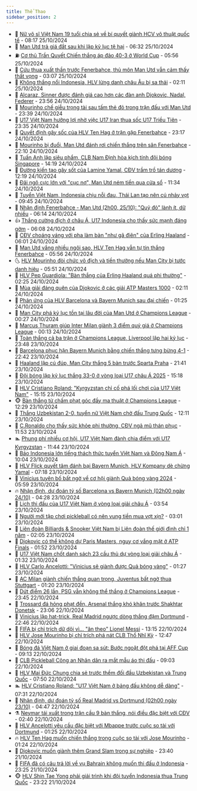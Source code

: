 ```yaml
---
title: Thể Thao
sidebar_position: 2
---
```


<!-- dantri-the-thao:START -->
- 🎡 [Nữ võ sĩ Việt Nam 19 tuổi chia sẻ về bí quyết giành HCV võ thuật quốc tế](https://dantri.com.vn/the-thao/nu-vo-si-viet-nam-19-tuoi-chia-se-ve-bi-quyet-gianh-hcv-vo-thuat-quoc-te-20241025140323202.htm) - 08:17 25/10/2024
- 💯 [Man Utd trả giá đắt sau khi lập kỷ lục tệ hại](https://dantri.com.vn/the-thao/man-utd-tra-gia-dat-sau-khi-lap-ky-luc-te-hai-20241025133313190.htm) - 06:32 25/10/2024
- ⛽️ [Cơ thủ Trần Quyết Chiến thắng áp đảo 40-3 ở World Cup](https://dantri.com.vn/the-thao/co-thu-tran-quyet-chien-thang-ap-dao-40-3-o-world-cup-20241025125613199.htm) - 05:56 25/10/2024
- 💃 [Cứu thua xuất thần trước Fenerbahce, thủ môn Man Utd vẫn cảm thấy thất vọng](https://dantri.com.vn/the-thao/cuu-thua-xuat-than-truoc-fenerbahce-thu-mon-man-utd-van-cam-thay-that-vong-20241025074040799.htm) - 03:07 25/10/2024
- 🌈 [Không thắng nổi Indonesia, HLV lừng danh châu Âu bị sa thải](https://dantri.com.vn/the-thao/khong-thang-noi-indonesia-hlv-lung-danh-chau-au-bi-sa-thai-20241025091215978.htm) - 02:11 25/10/2024
- 🦅 [Alcaraz, Sinner được đánh giá cao hơn các đàn anh Djokovic, Nadal, Federer](https://dantri.com.vn/the-thao/alcaraz-sinner-duoc-danh-gia-cao-hon-cac-dan-anh-djokovic-nadal-federer-20241025065244687.htm) - 23:56 24/10/2024
- 🌝 [Mourinho chế giễu trọng tài sau tấm thẻ đỏ trong trận đấu với Man Utd](https://dantri.com.vn/the-thao/mourinho-che-gieu-trong-tai-sau-tam-the-do-trong-tran-dau-voi-man-utd-20241025063630020.htm) - 23:39 24/10/2024
- 🚀 [U17 Việt Nam hưởng lợi nhờ việc U17 Iran thua sốc U17 Triều Tiên](https://dantri.com.vn/the-thao/u17-viet-nam-huong-loi-nho-viec-u17-iran-thua-soc-u17-trieu-tien-20241024230003612.htm) - 23:35 24/10/2024
- 🎉 [Quyết định gây sốc của HLV Ten Hag ở trận gặp Fenerbahce](https://dantri.com.vn/the-thao/quyet-dinh-gay-soc-cua-hlv-ten-hag-o-tran-gap-fenerbahce-20241025061510050.htm) - 23:17 24/10/2024
- 📝 [Mourinho bị đuổi, Man Utd đánh rơi chiến thắng trên sân Fenerbahce](https://dantri.com.vn/the-thao/mourinho-bi-duoi-man-utd-danh-roi-chien-thang-tren-san-fenerbahce-20241025053720410.htm) - 22:10 24/10/2024
- 🦄 [Tuấn Anh lập siêu phẩm, CLB Nam Định hòa kịch tính đội bóng Singapore](https://dantri.com.vn/the-thao/tuan-anh-lap-sieu-pham-clb-nam-dinh-hoa-kich-tinh-doi-bong-singapore-20241024211457832.htm) - 14:19 24/10/2024
- 🎉 [Đường kiến tạo gây sốt của Lamine Yamal, CĐV trầm trồ tán dương](https://dantri.com.vn/the-thao/duong-kien-tao-gay-sot-cua-lamine-yamal-cdv-tram-tro-tan-duong-20241024191934458.htm) - 12:19 24/10/2024
- 💼 [Đãi ngộ cực lớn với &quot;cục nợ&quot;, Man Utd ném tiền qua cửa sổ](https://dantri.com.vn/the-thao/dai-ngo-cuc-lon-voi-cuc-no-man-utd-nem-tien-qua-cua-so-20241024183412796.htm) - 11:34 24/10/2024
- 🤡 [Tuyển Việt Nam, Indonesia chịu nỗi đau, Thái Lan tạo nên cú nhảy vọt](https://dantri.com.vn/the-thao/tuyen-viet-nam-indonesia-chiu-noi-dau-thai-lan-tao-nen-cu-nhay-vot-20241024163235207.htm) - 09:45 24/10/2024
- 🦆 [Nhận định Fenerbahce - Man Utd &lpar;2h00, 25/10&rpar;: &quot;Quỷ đỏ&quot; lành ít, dữ nhiều](https://dantri.com.vn/the-thao/nhan-dinh-fenerbahce-man-utd-2h00-2510-quy-do-lanh-it-du-nhieu-20241024131441228.htm) - 06:14 24/10/2024
- 👍 [Thắng cường địch ở châu Á, U17 Indonesia cho thấy sức mạnh đáng gờm](https://dantri.com.vn/the-thao/thang-cuong-dich-o-chau-a-u17-indonesia-cho-thay-suc-manh-dang-gom-20241024130818150.htm) - 06:08 24/10/2024
- 💼 [CĐV choáng váng với pha làm bàn &quot;như gã điên&quot; của Erling Haaland](https://dantri.com.vn/the-thao/cdv-choang-vang-voi-pha-lam-ban-nhu-ga-dien-cua-erling-haaland-20241024123008519.htm) - 06:01 24/10/2024
- 🦒 [Man Utd vắng nhiều ngôi sao, HLV Ten Hag vẫn tự tin thắng Fenerbahce](https://dantri.com.vn/the-thao/man-utd-vang-nhieu-ngoi-sao-hlv-ten-hag-van-tu-tin-thang-fenerbahce-20241024114853673.htm) - 05:56 24/10/2024
- 🌜 [HLV Mourinho đòi chức vô địch và tiền thưởng nếu Man City bị tước danh hiệu](https://dantri.com.vn/the-thao/hlv-mourinho-doi-chuc-vo-dich-va-tien-thuong-neu-man-city-bi-tuoc-danh-hieu-20241024095824110.htm) - 05:51 24/10/2024
- 🦆 [HLV Pep Guardiola: &quot;Bàn thắng của Erling Haaland quá phi thường&quot;](https://dantri.com.vn/the-thao/hlv-pep-guardiola-ban-thang-cua-erling-haaland-qua-phi-thuong-20241024083154402.htm) - 02:25 24/10/2024
- 💪 [Mùa giải đáng quên của Djokovic ở các giải ATP Masters 1000](https://dantri.com.vn/the-thao/mua-giai-dang-quen-cua-djokovic-o-cac-giai-atp-masters-1000-20241024090401501.htm) - 02:11 24/10/2024
- 🧠 [Phản ứng của HLV Barcelona và Bayern Munich sau đại chiến](https://dantri.com.vn/the-thao/phan-ung-cua-hlv-barcelona-va-bayern-munich-sau-dai-chien-20241024080117971.htm) - 01:25 24/10/2024
- 🦄 [Man City phá kỷ lục tồn tại lâu đời của Man Utd ở Champions League](https://dantri.com.vn/the-thao/man-city-pha-ky-luc-ton-tai-lau-doi-cua-man-utd-o-champions-league-20241024072201782.htm) - 00:27 24/10/2024
- 🥸 [Marcus Thuram giúp Inter Milan giành 3 điểm quý giá ở Champions League](https://dantri.com.vn/the-thao/marcus-thuram-giup-inter-milan-gianh-3-diem-quy-gia-o-champions-league-20241024064645957.htm) - 00:13 24/10/2024
- 🤠 [Toàn thắng cả ba trận ở Champions League, Liverpool lập hai kỷ lục](https://dantri.com.vn/the-thao/toan-thang-ca-ba-tran-o-champions-league-liverpool-lap-hai-ky-luc-20241024064830198.htm) - 23:48 23/10/2024
- 👺 [Barcelona phục hận Bayern Munich bằng chiến thắng tưng bừng 4-1](https://dantri.com.vn/the-thao/barcelona-phuc-han-bayern-munich-bang-chien-thang-tung-bung-4-1-20241024054130484.htm) - 22:42 23/10/2024
- 📝 [Haaland lập cú đúp, Man City thắng 5 bàn trước Sparta Praha](https://dantri.com.vn/the-thao/haaland-lap-cu-dup-man-city-thang-5-ban-truoc-sparta-praha-20241024044024275.htm) - 21:41 23/10/2024
- 🦆 [Đội bóng lập kỷ lục thắng 33-0 ở vòng loại U17 châu Á 2025](https://dantri.com.vn/the-thao/doi-bong-lap-ky-luc-thang-33-0-o-vong-loai-u17-chau-a-2025-20241023221422642.htm) - 15:18 23/10/2024
- 🥳 [HLV Cristiano Roland: &quot;Kyrgyzstan chỉ cố phá lối chơi của U17 Việt Nam&quot;](https://dantri.com.vn/the-thao/hlv-cristiano-roland-kyrgyzstan-chi-co-pha-loi-choi-cua-u17-viet-nam-20241023221329467.htm) - 15:15 23/10/2024
- 🐵 [Bàn thắng từ chấm phạt góc đầy ma thuật ở Champions League](https://dantri.com.vn/the-thao/ban-thang-tu-cham-phat-goc-day-ma-thuat-o-champions-league-20241023192937162.htm) - 12:29 23/10/2024
- 🤩 [Thắng Uzbekistan 2-0, tuyển nữ Việt Nam chờ đấu Trung Quốc](https://dantri.com.vn/the-thao/thang-uzbekistan-2-0-tuyen-nu-viet-nam-cho-dau-trung-quoc-20241023191045885.htm) - 12:11 23/10/2024
- 🤠 [C.Ronaldo cho thấy sức khỏe phi thường, CĐV ngả mũ thán phục](https://dantri.com.vn/the-thao/cronaldo-cho-thay-suc-khoe-phi-thuong-cdv-nga-mu-than-phuc-20241023185320561.htm) - 11:53 23/10/2024
- 🏊 [Phung phí nhiều cơ hội, U17 Việt Nam đành chia điểm với U17 Kyrgyzstan](https://dantri.com.vn/the-thao/phung-phi-nhieu-co-hoi-u17-viet-nam-danh-chia-diem-voi-u17-kyrgyzstan-20241023184411881.htm) - 11:44 23/10/2024
- 🗽 [Báo Indonesia lớn tiếng thách thức tuyển Việt Nam và Đông Nam Á](https://dantri.com.vn/the-thao/bao-indonesia-lon-tieng-thach-thuc-tuyen-viet-nam-va-dong-nam-a-20241023160455486.htm) - 10:04 23/10/2024
- 🚀 [HLV Flick quyết tâm đánh bại Bayern Munich, HLV Kompany dè chừng Yamal](https://dantri.com.vn/the-thao/hlv-flick-quyet-tam-danh-bai-bayern-munich-hlv-kompany-de-chung-yamal-20241023133006377.htm) - 07:18 23/10/2024
- 🎉 [Vinicius tuyên bố bất ngờ về cơ hội giành Quả bóng vàng 2024](https://dantri.com.vn/the-thao/vinicius-tuyen-bo-bat-ngo-ve-co-hoi-gianh-qua-bong-vang-2024-20241023103851964.htm) - 05:59 23/10/2024
- 🔥 [Nhận định, dự đoán tỷ số Barcelona vs Bayern Munich &lpar;02h00 ngày 24/10&rpar;](https://dantri.com.vn/the-thao/nhan-dinh-du-doan-ty-so-barcelona-vs-bayern-munich-02h00-ngay-2410-20241023112700988.htm) - 04:28 23/10/2024
- 🎉 [Lịch thi đấu của U17 Việt Nam ở vòng loại giải châu Á](https://dantri.com.vn/the-thao/lich-thi-dau-cua-u17-viet-nam-o-vong-loai-giai-chau-a-20241023105451323.htm) - 03:54 23/10/2024
- 🎡 [Người mới tập chơi pickleball có nên vung tiền mua vợt xịn?](https://dantri.com.vn/the-thao/nguoi-moi-tap-choi-pickleball-co-nen-vung-tien-mua-vot-xin-20241022224719265.htm) - 03:01 23/10/2024
- 🐻 [Liên đoàn Billiards &amp; Snooker Việt Nam bị Liên đoàn thế giới đình chỉ 1 năm](https://dantri.com.vn/the-thao/lien-doan-billiards-snooker-viet-nam-bi-lien-doan-the-gioi-dinh-chi-1-nam-20241023083604286.htm) - 02:05 23/10/2024
- 🌊 [Djokovic có thể không dự Paris Masters, nguy cơ vắng mặt ở ATP Finals](https://dantri.com.vn/the-thao/djokovic-co-the-khong-du-paris-masters-nguy-co-vang-mat-o-atp-finals-20241023084905744.htm) - 01:52 23/10/2024
- 💃 [U17 Việt Nam chốt danh sách 23 cầu thủ dự vòng loại giải châu Á](https://dantri.com.vn/the-thao/u17-viet-nam-chot-danh-sach-23-cau-thu-du-vong-loai-giai-chau-a-20241023082301493.htm) - 01:32 23/10/2024
- 🤔 [HLV Carlo Ancelotti: &quot;Vinicius sẽ giành được Quả bóng vàng&quot;](https://dantri.com.vn/the-thao/hlv-carlo-ancelotti-vinicius-se-gianh-duoc-qua-bong-vang-20241023080705504.htm) - 01:27 23/10/2024
- 🤭 [AC Milan giành chiến thắng quan trọng, Juventus bất ngờ thua Stuttgart](https://dantri.com.vn/the-thao/ac-milan-gianh-chien-thang-quan-trong-juventus-bat-ngo-thua-stuttgart-20241023085826729.htm) - 01:20 23/10/2024
- 👹 [Dứt điểm 26 lần, PSG vẫn không thể thắng ở Champions League](https://dantri.com.vn/the-thao/dut-diem-26-lan-psg-van-khong-the-thang-o-champions-league-20241023064531383.htm) - 23:45 22/10/2024
- 🗽 [Trossard đá hỏng phạt đền, Arsenal thắng khó khăn trước Shakhtar Donetsk](https://dantri.com.vn/the-thao/trossard-da-hong-phat-den-arsenal-thang-kho-khan-truoc-shakhtar-donetsk-20241023060547508.htm) - 23:06 22/10/2024
- 🥳 [Vinicius lập hat-trick, Real Madrid ngược dòng thắng đậm Dortmund](https://dantri.com.vn/the-thao/vinicius-lap-hat-trick-real-madrid-nguoc-dong-thang-dam-dortmund-20241023054549453.htm) - 22:46 22/10/2024
- 💃 [FIFA bị chỉ trích dữ dội vì… &quot;ăn theo&quot; Lionel Messi](https://dantri.com.vn/the-thao/fifa-bi-chi-trich-du-doi-vi-an-theo-lionel-messi-20241022185016459.htm) - 13:15 22/10/2024
- 🧰 [HLV Jose Mourinho bị chỉ trích phá nát CLB Thổ Nhĩ Kỳ](https://dantri.com.vn/the-thao/hlv-jose-mourinho-bi-chi-trich-pha-nat-clb-tho-nhi-ky-20241022194735257.htm) - 12:47 22/10/2024
- 💪 [Bóng đá Việt Nam ở giai đoạn sa sút: Bước ngoặt đột phá tại AFF Cup](https://dantri.com.vn/the-thao/bong-da-viet-nam-o-giai-doan-sa-sut-buoc-ngoat-dot-pha-tai-aff-cup-20241022155356762.htm) - 09:13 22/10/2024
- 🚀 [CLB Pickleball Công an Nhân dân ra mắt mẫu áo thi đấu](https://dantri.com.vn/the-thao/clb-pickleball-cong-an-nhan-dan-ra-mat-mau-ao-thi-dau-20241022211556717.htm) - 09:03 22/10/2024
- 🤠 [HLV Mai Đức Chung chia sẻ trước thềm đối đầu Uzbekistan và Trung Quốc](https://dantri.com.vn/the-thao/hlv-mai-duc-chung-chia-se-truoc-them-doi-dau-uzbekistan-va-trung-quoc-20241022152354482.htm) - 07:50 22/10/2024
- 🏊 [HLV Cristiano Roland: &quot;U17 Việt Nam ở bảng đấu không dễ dàng&quot;](https://dantri.com.vn/the-thao/hlv-cristiano-roland-u17-viet-nam-o-bang-dau-khong-de-dang-20241022152915593.htm) - 07:31 22/10/2024
- 🦄 [Nhận định, dự đoán tỷ số Real Madrid vs Dortmund &lpar;02h00 ngày 23/10&rpar;](https://dantri.com.vn/the-thao/nhan-dinh-du-doan-ty-so-real-madrid-vs-dortmund-02h00-ngay-2310-20241022114809862.htm) - 04:47 22/10/2024
- ⚗️ [Neymar tái xuất trong trận cầu 9 bàn thắng, nói điều đặc biệt với CĐV](https://dantri.com.vn/the-thao/neymar-tai-xuat-trong-tran-cau-9-ban-thang-noi-dieu-dac-biet-voi-cdv-20241022095005122.htm) - 02:40 22/10/2024
- 🥷 [HLV Ancelotti yêu cầu đặc biệt với Mbappe trước cuộc so tài với Dortmund](https://dantri.com.vn/the-thao/hlv-ancelotti-yeu-cau-dac-biet-voi-mbappe-truoc-cuoc-so-tai-voi-dortmund-20241022075821955.htm) - 01:25 22/10/2024
- 🔥 [HLV Ten Hag muốn chiến thắng trong cuộc so tài với Jose Mourinho](https://dantri.com.vn/the-thao/hlv-ten-hag-muon-chien-thang-trong-cuoc-so-tai-voi-jose-mourinho-20241022094906454.htm) - 01:24 22/10/2024
- 🦅 [Djokovic muốn giành thêm Grand Slam trong sự nghiệp](https://dantri.com.vn/the-thao/djokovic-muon-gianh-them-grand-slam-trong-su-nghiep-20241022063857431.htm) - 23:40 21/10/2024
- 🌝 [FIFA đã có câu trả lời về vụ Bahrain không muốn thi đấu ở Indonesia](https://dantri.com.vn/the-thao/fifa-da-co-cau-tra-loi-ve-vu-bahrain-khong-muon-thi-dau-o-indonesia-20241021233133906.htm) - 23:25 21/10/2024
- 🐵 [HLV Shin Tae Yong phải giải trình khi đội tuyển Indonesia thua Trung Quốc](https://dantri.com.vn/the-thao/hlv-shin-tae-yong-phai-giai-trinh-khi-doi-tuyen-indonesia-thua-trung-quoc-20241021233010216.htm) - 23:22 21/10/2024<!-- dantri-the-thao:END -->
